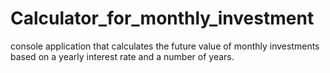 # Calculator_for_monthly_investment
console application that calculates the future value of monthly investments based on a yearly interest rate and a number of years.
